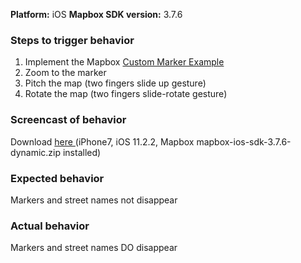 <!--
Hello and thanks for contributing! To help us diagnose your problem quickly, please:

- Include a minimal demonstration of the bug, including code, logs, and screenshots.
- Ensure you can reproduce the bug using the latest release.
- Only post to report a bug or request a feature; direct all other questions to: https://stackoverflow.com/questions/tagged/mapbox
-->

**Platform:** iOS
**Mapbox SDK version:** 3.7.6



### Steps to trigger behavior

1. Implement the Mapbox [Custom Marker Example](https://www.mapbox.com/ios-sdk/examples/marker-image/)
2. Zoom to the marker
3. Pitch the map (two fingers slide up gesture)
4. Rotate the map (two fingers slide-rotate gesture)

### Screencast of behavior 
Download [here ](https://drive.google.com/open?id=1F0s4FIwAujl7LcTuxh3YjLScUX3J2AMb)
(iPhone7, iOS 11.2.2, Mapbox mapbox-ios-sdk-3.7.6-dynamic.zip installed)

### Expected behavior
Markers and street names not disappear
### Actual behavior
Markers and street names DO disappear

